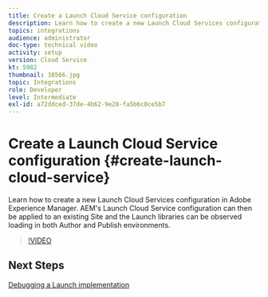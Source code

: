 ```yaml
---
title: Create a Launch Cloud Service configuration
description: Learn how to create a new Launch Cloud Services configuration. The Launch Cloud Service configuration can then be applied to an existing Site and the Launch libraries can be observed loading in both Author and Publish environments.
topics: integrations
audience: administrator
doc-type: technical video
activity: setup
version: Cloud Service
kt: 5982
thumbnail: 38566.jpg
topic: Integrations
role: Developer
level: Intermediate
exl-id: a72ddced-37de-4b62-9e28-fa5b6c8ce5b7
---
```

# Create a Launch Cloud Service configuration {#create-launch-cloud-service}

Learn how to create a new Launch Cloud Services configuration in Adobe Experience Manager. AEM's Launch Cloud Service configuration can then be applied to an existing Site and the Launch libraries can be observed loading in both Author and Publish environments.

>[!VIDEO](https://video.tv.adobe.com/v/38566?quality=12&learn=on)

## Next Steps

[Debugging a Launch implementation](debug-launch-implementation.md)
